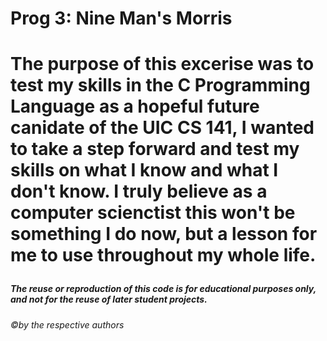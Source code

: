 <h1>Prog 3: Nine Man's Morris<h1>
<p>The purpose of this excerise was to test my skills in the C Programming Language as a hopeful future canidate of the UIC CS 141, I wanted to take a step forward and test my skills on what I know and what I don't know. I truly believe as a computer scienctist this won't be something I do now, but a lesson for me to use throughout my whole life.</p>
<h5>The reuse or reproduction of this code is for educational purposes only, and not for the reuse of later student projects.</h5>
<h6>&copy;by the respective authors</h6>